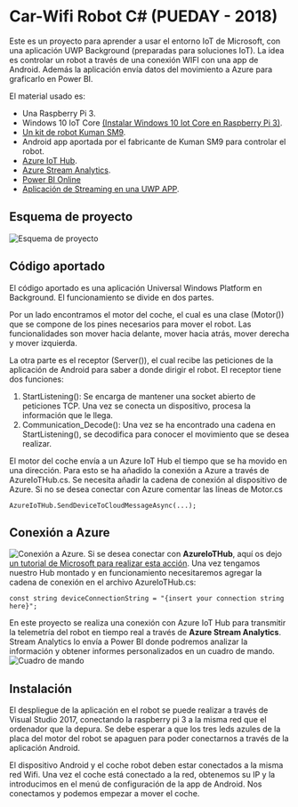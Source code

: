 
# Car-Wifi Robot C#  (PUEDAY - 2018)
Este es un proyecto para aprender a usar el entorno IoT de Microsoft, con una aplicación UWP Background (preparadas para soluciones IoT).
La idea es controlar un robot a través de una conexión WIFI con una app de Android. Además la aplicación envía datos del movimiento a Azure para graficarlo en Power BI.

El material usado es:
- Una Raspberry Pi 3.
- Windows 10 IoT Core [(Instalar Windows 10 Iot Core en Raspberry Pi 3)](https://www.windowscentral.com/how-install-windows-10-iot-raspberry-pi-3).
- [Un kit de robot Kuman SM9](https://www.amazon.es/Kuman-Inteligente-Profesional-Electrónicos-Controlado/dp/B071J21R3D).
- Android app aportada por el fabricante de Kuman SM9 para controlar el robot.
- [Azure IoT Hub](https://azure.microsoft.com/es-es/services/iot-hub/).
- [Azure Stream Analytics](https://azure.microsoft.com/es-es/services/stream-analytics/).
- [Power BI Online](https://powerbi.microsoft.com/es-es/)
- [Aplicación de Streaming en una UWP APP](https://github.com/SaschaIoT/HttpWebcamLiveStream).

## Esquema de proyecto

![Esquema de proyecto](http://www.bgait.com/img/desarrollo/esquemaproyecto.png)
## Código aportado

El código aportado es una aplicación Universal Windows Platform en Background. El funcionamiento se divide en dos partes. 

Por un lado encontramos el motor del coche, el cual es una clase (Motor()) que se compone de los pines necesarios para mover el robot. Las funcionalidades son mover hacia delante, mover hacia atrás, mover derecha y mover izquierda. 

La otra parte es el receptor (Server()), el cual recibe las peticiones de la aplicación de Android para saber a donde dirigir el robot.
El receptor tiene dos funciones:
1. StartListening(): Se encarga de mantener una socket abierto de peticiones TCP. Una vez se conecta un dispositivo, procesa la información que le llega.
2. Communication_Decode(): Una vez se ha encontrado una cadena en StartListening(), se decodifica para conocer el movimiento que se desea realizar.

El motor del coche envía a un Azure IoT Hub el tiempo que se ha movido en una dirección. Para esto se ha añadido la conexión a Azure a través de 
AzureIoTHub.cs. Se necesita añadir la cadena de conexión al dispositivo de Azure. Si no se desea conectar con Azure comentar las líneas de Motor.cs
```
AzureIoTHub.SendDeviceToCloudMessageAsync(...);
```
## Conexión a Azure
![Conexión a Azure](https://docs.microsoft.com/en-us/azure/iot-hub/media/iot-hub-get-started-e2e-diagram/4.png).
Si se desea conectar con **AzureIoTHub**, aquí os dejo [un tutorial de Microsoft para realizar esta acción](https://docs.microsoft.com/en-us/azure/iot-hub/iot-hub-csharp-csharp-getstarted). Una vez tengamos nuestro Hub montado y en funcionamiento necesitaremos agregar la cadena de conexión en el archivo AzureIoTHub.cs:
```
const string deviceConnectionString = "{insert your connection string here}";
```
En este proyecto se realiza una conexión con Azure IoT Hub para transmitir la telemetría del robot en tiempo real a través de **Azure Stream Analytics**. Stream Analytics lo envía a Power BI donde podremos analizar la información y obtener informes personalizados en un cuadro de mando.  
![Cuadro de mando](http://www.bgait.com/img/desarrollo/cuadrodemandocoche.png)

## Instalación 
El despliegue de la aplicación en el robot se puede realizar a través de Visual Studio 2017, conectando la raspberry pi 3 a la misma red que el ordenador que la depura.
Se debe esperar a que los tres  leds azules de la placa del motor del robot se apaguen para poder conectarnos a través de la aplicación Android. 

El dispositivo Android y el coche robot deben estar conectados a la misma red Wifi. Una vez el coche está conectado a la red, obtenemos su IP y la introducimos en el menú de configuración de la app de Android. 
Nos conectamos y podemos empezar a mover el coche. 
